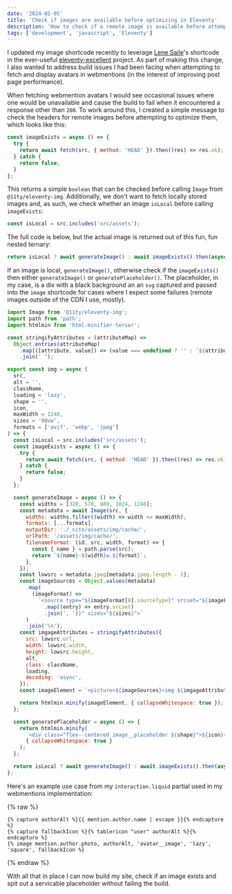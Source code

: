 ```yaml
---
date: '2024-02-05'
title: 'Check if images are available before optimizing in Eleventy'
description: 'How to check if a remote image is available before attempting to optimize it using @11ty/eleventy-img.'
tags: ['development', 'javascript', 'Eleventy']
---
```

I updated my image shortcode recently to leverage [Lene Saile](https://www.lenesaile.com)'s shortcode in the ever-useful [eleventy-excellent](https://github.com/madrilene/eleventy-excellent) project. As part of making this change, I also wanted to address build issues I had been facing when attempting to fetch and display avatars in webmentions (in the interest of improving post page performance).<!-- excerpt -->

When fetching webmention avatars I would see occasional issues where one would be unavailable and cause the build to fail when it encountered a response other than `200`. To work around this, I created a simple message to check the headers for remote images before attempting to optimize them, which looks like this:

```javascript
const imageExists = async () => {
  try {
    return await fetch(src, { method: 'HEAD' }).then((res) => res.ok);
  } catch {
    return false;
  }
};
```

This returns a simple `boolean` that can be checked before calling `Image` from `@11ty/eleventy-img`. Additionally, we don't want to fetch locally stored images and, as such, we check whether an image `isLocal` before calling `imageExists`:

```javascript
const isLocal = src.includes('src/assets');
```

The full code is below, but the actual image is returned out of this fun, fun nested ternary:

```javascript
return isLocal ? await generateImage() : await imageExists().then(async (exists) => (exists ? await generateImage() : await generatePlaceholder()));
```

If an image is local, `generateImage()`, otherwise check if the `imageExists()` then either `generateImage()` or `generatePlaceholder()`. The placeholder, in my case, is a div with a black background an an `svg` captured and passed into the `image` shortcode for cases where I expect some failures (remote images outside of the CDN I use, mostly).

```javascript
import Image from '@11ty/eleventy-img';
import path from 'path';
import htmlmin from 'html-minifier-terser';

const stringifyAttributes = (attributeMap) =>
  Object.entries(attributeMap)
    .map(([attribute, value]) => (value === undefined ? '' : `${attribute}="${value}"`))
    .join(' ');

export const img = async (
  src,
  alt = '',
  className,
  loading = 'lazy',
  shape = '',
  icon,
  maxWidth = 1248,
  sizes = '90vw',
  formats = ['avif', 'webp', 'jpeg']
) => {
  const isLocal = src.includes('src/assets');
  const imageExists = async () => {
    try {
      return await fetch(src, { method: 'HEAD' }).then((res) => res.ok);
    } catch {
      return false;
    }
  };

  const generateImage = async () => {
    const widths = [320, 570, 880, 1024, 1248];
    const metadata = await Image(src, {
      widths: widths.filter((width) => width <= maxWidth),
      formats: [...formats],
      outputDir: './_site/assets/img/cache/',
      urlPath: '/assets/img/cache/',
      filenameFormat: (id, src, width, format) => {
        const { name } = path.parse(src);
        return `${name}-${width}w.${format}`;
      },
    });
    const lowsrc = metadata.jpeg[metadata.jpeg.length - 1];
    const imageSources = Object.values(metadata)
      .map(
        (imageFormat) =>
          `<source type="${imageFormat[0].sourceType}" srcset="${imageFormat
            .map((entry) => entry.srcset)
            .join(', ')}" sizes="${sizes}">`
      )
      .join('\n');
    const imgageAttributes = stringifyAttributes({
      src: lowsrc.url,
      width: lowsrc.width,
      height: lowsrc.height,
      alt,
      class: className,
      loading,
      decoding: 'async',
    });
    const imageElement = `<picture>${imageSources}<img ${imgageAttributes} /></picture>`;

    return htmlmin.minify(imageElement, { collapseWhitespace: true });
  };

  const generatePlaceholder = async () => {
    return htmlmin.minify(
      `<div class="flex--centered image__placeholder ${shape}">${icon}</div>`,
      { collapseWhitespace: true }
    );
  };

  return isLocal ? await generateImage() : await imageExists().then(async (exists) => (exists ? await generateImage() : await generatePlaceholder()));
};
```

Here's an example use case from my `interaction.liquid` partial used in my webmentions implementation:

{% raw %}
```liquid
{% capture authorAlt %}{{ mention.author.name | escape }}{% endcapture %}
{% capture fallbackIcon %}{% tablericon "user" authorAlt %}{% endcapture %}
{% image mention.author.photo, authorAlt, 'avatar__image', 'lazy', 'square', fallbackIcon %}
```
{% endraw %}

With all that in place I can now build my site, check if an image exists and spit out a servicable placeholder without failing the build.